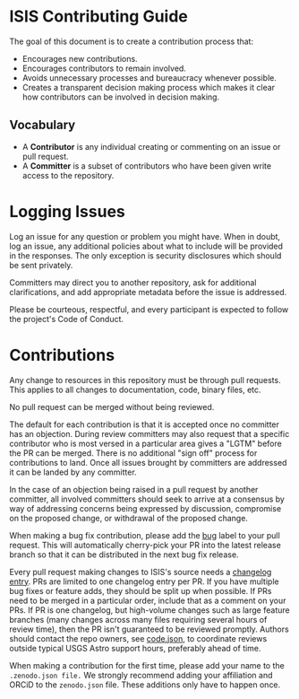 # ISIS Contributing Guide

The goal of this document is to create a contribution process that:

* Encourages new contributions.
* Encourages contributors to remain involved.
* Avoids unnecessary processes and bureaucracy whenever possible.
* Creates a transparent decision making process which makes it clear how
contributors can be involved in decision making.


## Vocabulary

* A **Contributor** is any individual creating or commenting on an issue or pull request.
* A **Committer** is a subset of contributors who have been given write access to the repository.

# Logging Issues

Log an issue for any question or problem you might have. When in doubt, log an issue,
any additional policies about what to include will be provided in the responses. The only
exception is security disclosures which should be sent privately.

Committers may direct you to another repository, ask for additional clarifications, and
add appropriate metadata before the issue is addressed.

Please be courteous, respectful, and every participant is expected to follow the
project's Code of Conduct.

# Contributions

Any change to resources in this repository must be through pull requests. This applies to all changes
to documentation, code, binary files, etc.

No pull request can be merged without being reviewed.

The default for each contribution is that it is accepted once no committer has an objection.
During review committers may also request that a specific contributor who is most versed in a
particular area gives a "LGTM" before the PR can be merged. There is no additional "sign off"
process for contributions to land. Once all issues brought by committers are addressed it can
be landed by any committer.

In the case of an objection being raised in a pull request by another committer, all involved
committers should seek to arrive at a consensus by way of addressing concerns being expressed
by discussion, compromise on the proposed change, or withdrawal of the proposed change.

When making a bug fix contribution, please add the [bug](https://github.com/USGS-Astrogeology/ISIS3/pulls?q=is%3Apr+label%3Abug+) label to your pull request. This will automatically cherry-pick your PR into the latest release branch so that it can be distributed in the next bug fix release. 

Every pull request making changes to ISIS's source needs a [changelog entry](https://raw.githubusercontent.com/DOI-USGS/ISIS3/dev/CHANGELOG.md). PRs are limited to one changelog entry per PR. If you have multiple bug fixes or feature adds, they should be split up when possible. If PRs need to be merged in a particular order, include that as a comment on your PRs. If PR is one changelog, but high-volume changes such as large feature branches (many changes across many files requiring several hours of review time), then the PR isn't guaranteed to be reviewed promptly. Authors should contact the repo owners, see [code.json](https://github.com/DOI-USGS/ISIS3/blob/dev/code.json), to coordinate reviews outside typical USGS Astro support hours, preferably ahead of time.

When making a contribution for the first time, please add your name to the `.zenodo.json file.` We strongly recommend adding your affiliation and ORCiD to the `zenodo.json` file. These additions only have to happen once.

